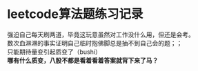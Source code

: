 <h1>leetcode算法题练习记录<br></h1>
  
强迫自己每天刷两道，毕竟这玩意虽然对工作没什么用，但还是会考。<br>
数次血淋淋的事实证明自己临时抱佛脚总是抽不到自己会的题；；<br>
只能期待量变引起质变了（bushi）<br>
**哪有什么质变，八股不都是看着看着答案就背下来了马？**
